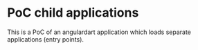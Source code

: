 # PoC child applications

This is a PoC of an angulardart application which loads separate applications (entry points).
